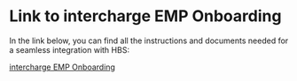 
#  Link to intercharge EMP Onboarding

In the link below, you can find all the instructions and documents needed for
a seamless integration with HBS:

[intercharge EMP Onboarding](https://support.hubject.com/hc/en-us/sections/13528975674397-Onboarding)



